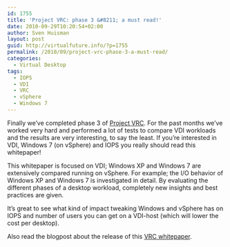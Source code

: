 ```yaml
---
id: 1755
title: 'Project VRC: phase 3 &#8211; a must read!'
date: 2010-09-29T10:20:54+02:00
author: Sven Huisman
layout: post
guid: http://virtualfuture.info/?p=1755
permalink: /2010/09/project-vrc-phase-3-a-must-read/
categories:
  - Virtual Desktop
tags:
  - IOPS
  - VDI
  - VRC
  - vSphere
  - Windows 7
---
```

Finally we&#8217;ve completed phase 3 of <a title="VRC" href="http://www.virtualrealitycheck.net/" target="_blank">Project VRC</a>. For the past months we&#8217;ve worked very hard and performed a lot of tests to compare VDI workloads and the results are very interesting, to say the least. If you&#8217;re interested in VDI, Windows 7 (on vSphere) and IOPS you really should read this whitepaper!

This whitepaper is focused on VDI; Windows XP and Windows 7 are extensively compared running on vSphere. For example; the I/O behavior of Windows XP and Windows 7 is investigated in detail. By evaluating the different phases of a desktop workload, completely new insights and best practices are given.

It&#8217;s great to see what kind of impact tweaking Windows and vSphere has on IOPS and number of users you can get on a VDI-host (which will lower the cost per desktop).

Also read the blogpost about the release of this <a title="VRC" href="http://www.brianmadden.com/blogs/jeroenvandekamp/archive/2010/09/27/project-vrc-a-deep-dive-into-vdi-performance-tuning.aspx" target="_blank">VRC whitepaper</a>.